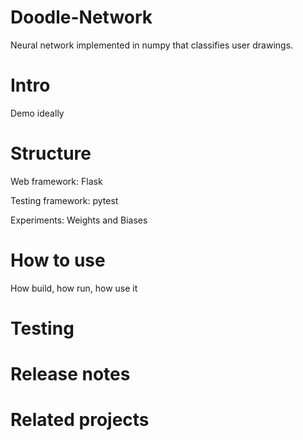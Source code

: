 # Doodle-Network

Neural network implemented in numpy that classifies user drawings. 

# Intro 

Demo ideally

# Structure

Web framework: Flask

Testing framework: pytest

Experiments: Weights and Biases

# How to use

How build, how run, how use it 

# Testing

# Release notes

# Related projects